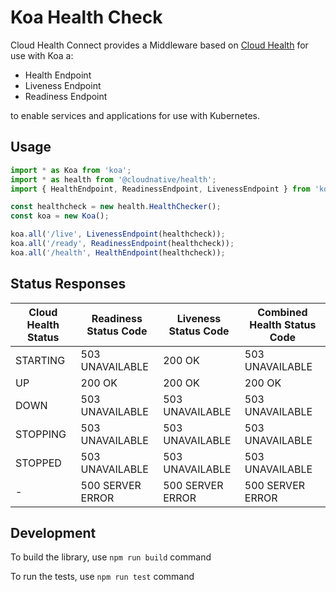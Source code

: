 # Koa Health Check

Cloud Health Connect provides a Middleware based on
[Cloud Health](https://github.com/CloudNativeJS/cloud-health) for use with Koa a:

- Health Endpoint
- Liveness Endpoint
- Readiness Endpoint

to enable services and applications for use with Kubernetes.

## Usage

```typescript
import * as Koa from 'koa';
import * as health from '@cloudnative/health';
import { HealthEndpoint, ReadinessEndpoint, LivenessEndpoint } from 'koa-health-check';

const healthcheck = new health.HealthChecker();
const koa = new Koa();

koa.all('/live', LivenessEndpoint(healthcheck));
koa.all('/ready', ReadinessEndpoint(healthcheck));
koa.all('/health', HealthEndpoint(healthcheck));
```

## Status Responses

| Cloud Health Status | Readiness Status Code | Liveness Status Code | Combined Health Status Code |
|---------------------|-----------------------|----------------------|-----------------------------|
| STARTING            | 503 UNAVAILABLE       | 200 OK               | 503 UNAVAILABLE             |
| UP                  | 200 OK                | 200 OK               | 200 OK                      |
| DOWN                | 503 UNAVAILABLE       | 503 UNAVAILABLE      | 503 UNAVAILABLE             |
| STOPPING            | 503 UNAVAILABLE       | 503 UNAVAILABLE      | 503 UNAVAILABLE             |
| STOPPED             | 503 UNAVAILABLE       | 503 UNAVAILABLE      | 503 UNAVAILABLE             |
| -		              | 500 SERVER ERROR      | 500 SERVER ERROR     | 500 SERVER ERROR            |

## Development

To build the library, use `npm run build` command

To run the tests, use `npm run test` command
